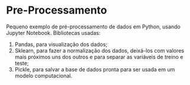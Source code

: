 # Pre-Processamento
Pequeno exemplo de pré-processamento de dados em Python, usando Jupyter Notebook.
Bibliotecas usadas: 

1. Pandas, para visualização dos dados;
2. Sklearn, para fazer a normalização dos dados, deixá-los com valores mais próximos uns dos outros e para separar as variáveis de treino e teste;
4. Pickle, para salvar a base de dados pronta para ser usada em um modelo computacional.
